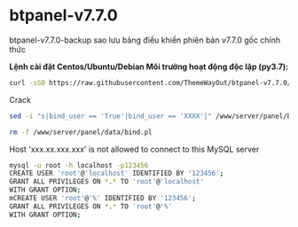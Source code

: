 # btpanel-v7.7.0
btpanel-v7.7.0-backup sao lưu bảng điều khiển phiên bản v7.7.0 gốc chính thức

**Lệnh cài đặt Centos/Ubuntu/Debian Môi trường hoạt động độc lập (py3.7):**

```Bash
curl -sSO https://raw.githubusercontent.com/ThemeWayOut/btpanel-v7.7.0/main/install/install_panel.sh && bash install_panel.sh
```
Crack

```Bash
sed -i "s|bind_user == 'True'|bind_user == 'XXXX'|" /www/server/panel/BTPanel/static/js/index.js
```
```Bash
rm -f /www/server/panel/data/bind.pl
```
Host 'xxx.xx.xxx.xxx' is not allowed to connect to this MySQL server
```Bash
mysql -u root -h localhost -p123456
CREATE USER 'root'@'localhost' IDENTIFIED BY '123456';
GRANT ALL PRIVILEGES ON *.* TO 'root'@'localhost'
WITH GRANT OPTION;
mCREATE USER 'root'@'%' IDENTIFIED BY '123456';
GRANT ALL PRIVILEGES ON *.* TO 'root'@'%'
WITH GRANT OPTION;
```
